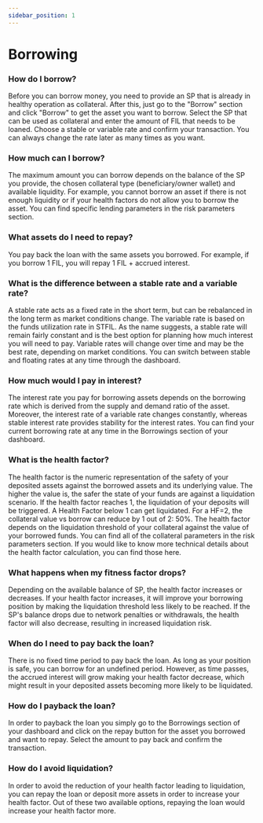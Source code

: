 ```yaml
---
sidebar_position: 1
---
```


# Borrowing


### How do I borrow?
Before you can borrow money, you need to provide an SP that is already in healthy operation as collateral. After this, just go to the "Borrow" section and click "Borrow" to get the asset you want to borrow. Select the SP that can be used as collateral and enter the amount of FIL that needs to be loaned. Choose a stable or variable rate and confirm your transaction. You can always change the rate later as many times as you want.

### How much can I borrow?
The maximum amount you can borrow depends on the balance of the SP you provide, the chosen collateral type (beneficiary/owner wallet) and available liquidity. For example, you cannot borrow an asset if there is not enough liquidity or if your health factors do not allow you to borrow the asset. You can find specific lending parameters in the risk parameters section.

### What assets do I need to repay?
You pay back the loan with the same assets you borrowed. For example, if you borrow 1 FIL, you will repay 1 FIL + accrued interest.

### What is the difference between a stable rate and a variable rate?
A stable rate acts as a fixed rate in the short term, but can be rebalanced in the long term as market conditions change. The variable rate is based on the funds utilization rate in STFIL. As the name suggests, a stable rate will remain fairly constant and is the best option for planning how much interest you will need to pay. Variable rates will change over time and may be the best rate, depending on market conditions. You can switch between stable and floating rates at any time through the dashboard.

### How much would I pay in interest?
The interest rate you pay for borrowing assets depends on the borrowing rate which is derived from the supply and demand ratio of the asset. Moreover, the interest rate of a variable rate changes constantly, whereas stable interest rate provides stability for the interest rates. You can find your current borrowing rate at any time in the Borrowings section of your dashboard.

### What is the health factor?
The health factor is the numeric representation of the safety of your deposited assets against the borrowed assets and its underlying value. The higher the value is, the safer the state of your funds are against a liquidation scenario. If the health factor reaches 1, the liquidation of your deposits will be triggered. A Health Factor below 1 can get liquidated. For a HF=2, the collateral value vs borrow can reduce by 1 out of 2: 50%. The health factor depends on the liquidation threshold of your collateral against the value of your borrowed funds. You can find all of the collateral parameters in the risk parameters section.
If you would like to know more technical details about the health factor calculation, you can find those here.

### What happens when my fitness factor drops?
Depending on the available balance of SP, the health factor increases or decreases. If your health factor increases, it will improve your borrowing position by making the liquidation threshold less likely to be reached. If the SP's balance drops due to network penalties or withdrawals, the health factor will also decrease, resulting in increased liquidation risk.

### When do I need to pay back the loan?
There is no fixed time period to pay back the loan. As long as your position is safe, you can borrow for an undefined period. However, as time passes, the accrued interest will grow making your health factor decrease, which might result in your deposited assets becoming more likely to be liquidated.

### How do I payback the loan?
In order to payback the loan you simply go to the Borrowings section of your dashboard and click on the repay button for the asset you borrowed and want to repay. Select the amount to pay back and confirm the transaction.

### How do I avoid liquidation?
In order to avoid the reduction of your health factor leading to liquidation, you can repay the loan or deposit more assets in order to increase your health factor. Out of these two available options, repaying the loan would increase your health factor more.












